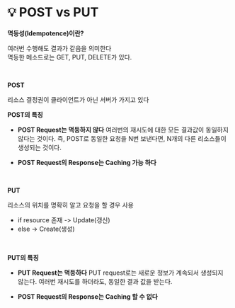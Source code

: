 # 💡 **POST vs PUT**

**멱등성(Idempotence)이란?**

여러번 수행해도 결과가 같음을 의미한다 <br>
멱등한 메소드로는 GET, PUT, DELETE가 있다.

<br>

**POST**

리소스 결정권이 클라이언트가 아닌 서버가 가지고 있다

**POST의 특징**

- **POST Request는 멱등하지 않다**
  여러번의 재시도에 대한 모든 결과값이 동일하지 않다는 것이다.
  즉, POST로 동일한 요청을 N번 보낸다면, N개의 다른 리소스들이 생성되는 것이다.

- **POST Request의 Response는 Caching 가능 하다**

<br>

**PUT**

리소스의 위치를 명확히 알고 요청을 할 경우 사용

- if resource 존재 -> Update(갱신) <br>
- else -> Create(생성)

<br>

**PUT의 특징**

- **PUT Request는 멱등하다**
  PUT request로는 새로운 정보가 계속되서 생성되지 않는다. 여러번 재시도를 하더라도, 동일한 결과 값을 받는다.

- **POST Request의 Response는 Caching 할 수 없다**
